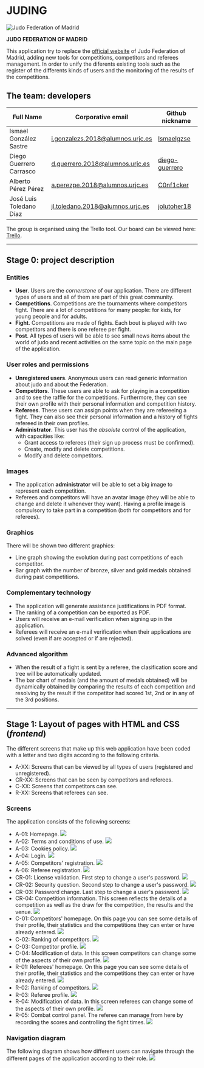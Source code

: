 # JUDING

![Judo Federation of Madrid](documentation_imgs/judoFederationLogo.png "Judo Federation of Madrid")

**JUDO FEDERATION OF MADRID**

This application try to replace the [official website](https://www.fmjudo.es/) of Judo Federation of Madrid, adding new
tools for competitions, competitors and referees management. In order to unify the diferents existing tools such as the
register of the differents kinds of users and the monitoring of the results of the competitions.

## The team: developers

| Full Name | Corporative email | Github nickname |
| - | - | - |
| Ismael González Sastre | i.gonzalezs.2018@alumnos.urjc.es | [Ismaelgzse](https://github.com/Ismaelgzse) |
| Diego Guerrero Carrasco | d.guerrero.2018@alumnos.urjc.es | [diego-guerrero](https://github.com/diego-guerrero) |
| Alberto Pérez Pérez | a.perezpe.2018@alumnos.urjc.es | [C0nf1cker](https://github.com/C0nf1cker) |
| José Luis Toledano Díaz | jl.toledano.2018@alumnos.urjc.es | [jolutoher18](https://github.com/jolutoher18) |

The group is organised using the Trello tool. Our board can be viewed here: [Trello](https://trello.com/b/rGpiD6eO/daw-grupo-2).

___

## Stage 0: project description

### Entities

* **User**. Users are the *cornerstone* of our application. There are different types of users and all of them are part
  of this great community.
* **Competitions**. Competitions are the tournaments where competitors fight. There are a lot of competitions for many
  people: for kids, for young people and for adults.
* **Fight**. Competitions are made of fights. Each bout is played with two competitors and there is one referee per
  fight.
* **Post**. All types of users will be able to see small news items about the world of judo and recent activities on the
  same topic on the main page of the application.

### User roles and permissions

* **Unregistered users**. Anonymous users can read generic information about judo and about the Federation.
* **Competitors**. These users are able to ask for playing in a competition and to see the raffle for the competitions.
  Furthermore, they can see their own profile with their personal information and competition history.
* **Referees**. These users can assign points when they are refereeing a fight. They can also see their personal
  information and a history of fights refereed in their own profiles.
* **Administrator**. This user has the *absolute* control of the application, with capacities like:
    * Grant access to referees (their sign up process must be confirmed).
    * Create, modify and delete competitions.
    * Modify and delete competitors.

### Images

* The application **administrator** will be able to set a big image to represent each competition.
* Referees and competitors will have an avatar image (they will be able to change and delete it whenever they want).
  Having a profile image is compulsory to take part in a competition (both for competitors and for referees).

### Graphics

There will be shown two different graphics:

* Line graph showing the evolution during past competitions of each competitor.
* Bar graph with the number of bronze, silver and gold medals obtained during past competitions.

### Complementary technology

* The application will generate assistance justifications in PDF format.
* The ranking of a competition can be exported as PDF.
* Users will receive an e-mail verification when signing up in the application.
* Referees will receive an e-mail verification when their applications are solved (even if are accepted or if are
  rejected).

### Advanced algorithm

* When the result of a fight is sent by a referee, the clasification score and tree will be automatically updated.
* The bar chart of medals (and the amount of medals obtained) will be dynamically obtained by comparing the results of
  each competition and resolving by the result if the competitor had scored 1st, 2nd or in any of the 3rd positions.

---

## Stage 1: Layout of pages with HTML and CSS (*frontend*)

The different screens that make up this web application have been coded with a letter and two digits according to the
following criteria.

* A-XX: Screens that can be viewed by all types of users (registered and unregistered).
* CR-XX: Screens that can be seen by competitors and referees.
* C-XX: Screens that competitors can see.
* R-XX: Screens that referees can see.

### Screens

The application consists of the following screens:

* A-01: Homepage.
  ![](frontend/assets/img/navegationDiagram/A-01.png)
* A-02: Terms and conditions of use.
  ![](frontend/assets/img/navegationDiagram/A-02.png)
* A-03: Cookies policy.
  ![](frontend/assets/img/navegationDiagram/A-03.png)
* A-04: Login.
  ![](frontend/assets/img/navegationDiagram/A-04.png)
* A-05: Competitors' registration.
  ![](frontend/assets/img/navegationDiagram/A-05.png)
* A-06: Referee registration.
  ![](frontend/assets/img/navegationDiagram/A-06.png)
* CR-01: License validation. First step to change a user's password.
  ![](frontend/assets/img/navegationDiagram/CR-01.png)
* CR-02: Security question. Second step to change a user's password.
  ![](frontend/assets/img/navegationDiagram/CR-02.png)
* CR-03: Password change. Last step to change a user's password.
  ![](frontend/assets/img/navegationDiagram/CR-03.png)
* CR-04: Competition information. This screen reflects the details of a competition as well as the draw for the
  competition, the results and the venue.
  ![](frontend/assets/img/navegationDiagram/CR-04.png)
* C-01: Competitors' homepage. On this page you can see some details of their profile, their statistics and the
  competitions they can enter or have already entered.
  ![](frontend/assets/img/navegationDiagram/C-01.png)
* C-02: Ranking of competitors.
  ![](frontend/assets/img/navegationDiagram/C-02.png)
* C-03: Competitor profile.
  ![](frontend/assets/img/navegationDiagram/C-03.png)
* C-04: Modification of data. In this screen competitors can change some of the aspects of their own profile.
  ![](frontend/assets/img/navegationDiagram/C-04.png)
* R-01: Referees' homepage. On this page you can see some details of their profile, their statistics and the
  competitions they can enter or have already entered.
  ![](frontend/assets/img/navegationDiagram/R-01.png)
* R-02: Ranking of competitors.
  ![](frontend/assets/img/navegationDiagram/R-02.png)
* R-03: Referee profile.
  ![](frontend/assets/img/navegationDiagram/R-03.png)
* R-04: Modification of data. In this screen referees can change some of the aspects of their own profile.
  ![](frontend/assets/img/navegationDiagram/R-04.png)
* R-05: Combat control panel. The referee can manage from here by recording the scores and controlling the fight times.
  ![](frontend/assets/img/navegationDiagram/R-05.png)

### Navigation diagram

The following diagram shows how different users can navigate through the different pages of the application according to
their role.
![](frontend/assets/img/navegationDiagram/navigationDiagram.png)
